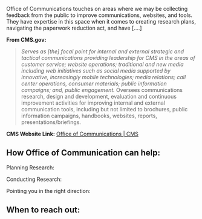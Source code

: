 Office of Communications touches on areas where we may be collecting feedback from the public to improve communications, websites, and tools. They have expertise in this space when it comes to creating research plans, navigating the paperwork reduction act, and have [....]



**From CMS.gov:**

> *Serves as [the] focal point for internal and external strategic and tactical communications providing leadership for CMS in the areas of customer service; website operations; traditional and new media including web initiatives such as social media supported by innovative, increasingly mobile technologies; media relations; call center operations, consumer materials; public information campaigns; and, public engagement.*
> Oversees communications research, design and development, evaluation and continuous improvement activities for improving internal and external communication tools, including but not limited to brochures, public information campaigns, handbooks, websites, reports, presentations/briefings.

**CMS Website Link:** [Office of Communications | CMS](https://www.cms.gov/About-CMS/Agency-Information/CMSLeadership/Office_OC)  


## How Office of Communication can help:

Planning Research:

Conducting Research:

Pointing you in the right direction:

## When to reach out:


